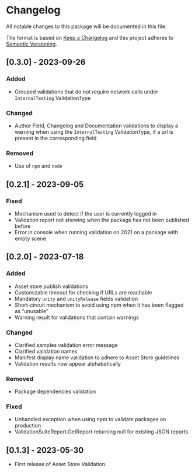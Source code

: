 # Changelog
All notable changes to this package will be documented in this file.

The format is based on [Keep a Changelog](http://keepachangelog.com/en/1.0.0/)
and this project adheres to [Semantic Versioning](http://semver.org/spec/v2.0.0.html).

## [0.3.0] - 2023-09-26

### Added

- Grouped validations that do not require network calls under `InternalTesting` ValidationType

### Changed

- Author Field, Changelog and Documentation validations to display a warning when using the `InternalTesting` ValidationType, if a url is present in the corresponding field

### Removed

- Use of `npm` and `node`

## [0.2.1] - 2023-09-05

### Fixed

- Mechanism used to detect if the user is currently logged in
- Validation report not showing when the package has not been published before
- Error in console when running validation on 2021 on a package with empty scene

## [0.2.0] - 2023-07-18

### Added

- Asset store publish validations
- Customizable timeout for checking if URLs are reachable
- Mandatory `unity` and `unityRelease` fields validation
- Short-circuit mechanism to avoid using npm when it has been flagged as "unusable"
- Warning result for validations that contain warnings

### Changed

- Clarified samples validation error message
- Clarified validation names
- Manifest display name validation to adhere to Asset Store guidelines
- Validation results now appear alphabetically

### Removed

- Package dependencies validation

### Fixed

- Unhandled exception when using npm to validate packages on production
- ValidationSuiteReport.GetReport returning null for existing JSON reports

## [0.1.3] - 2023-05-30
- First release of Asset Store Validation.
